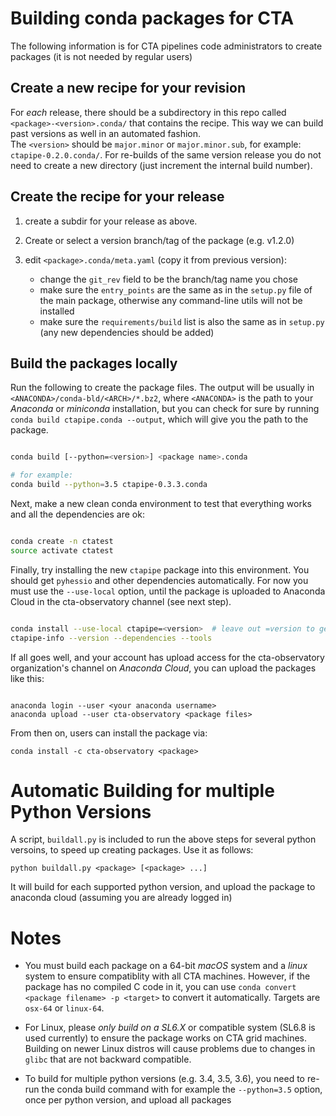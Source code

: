 Building conda packages for CTA
===============================

The following information is for CTA pipelines code administrators to
create packages (it is not needed by regular users)

Create a new recipe for your revision
-------------------------------------

For *each* release, there should be a subdirectory in this repo called `<package>-<version>.conda/`
that contains the recipe. This way we can build past versions as well in an automated fashion.  
The `<version>` should be `major.minor` or `major.minor.sub`,  for example: `ctapipe-0.2.0.conda/`.
For re-builds of the same version release  you do not need to create a new directory 
(just increment the internal build number).

Create the recipe for your release
----------------------------------

1. create a subdir for your release as above.
2. Create or select a version branch/tag of the package (e.g. v1.2.0)
3. edit  `<package>.conda/meta.yaml` (copy it from previous version):

   - change the `git_rev` field to be the branch/tag name you chose
   - make sure the `entry_points` are the same as in the `setup.py`
     file of the main package, otherwise any command-line utils will not be
     installed
   - make sure the `requirements/build` list is also the same as in
     `setup.py` (any new dependencies should be added)


Build the packages locally
--------------------------

Run the following to create the package files.  The output will be
usually in `<ANACONDA>/conda-bld/<ARCH>/*.bz2`, where `<ANACONDA>` is
the path to your *Anaconda* or *miniconda* installation, but you can
check for sure by running `conda build ctapipe.conda --output`, which
will give you the path to the package.

```sh

conda build [--python=<version>] <package name>.conda

# for example:
conda build --python=3.5 ctapipe-0.3.3.conda
```

Next, make a new clean conda environment to test that everything works
and all the dependencies are ok:

```sh

conda create -n ctatest 
source activate ctatest 

```

Finally, try installing the new `ctapipe` package into this
environment. You should get `pyhessio` and other dependencies
automatically. For now you must use the `--use-local` option, until the package
is uploaded to Anaconda Cloud in the cta-observatory channel (see next step).

```sh

conda install --use-local ctapipe=<version>  # leave out =version to get latest
ctapipe-info --version --dependencies --tools

```

If all goes well, and your account has upload access for the
cta-observatory organization's channel on *Anaconda Cloud*, you can upload the
packages like this:

```

anaconda login --user <your anaconda username>
anaconda upload --user cta-observatory <package files>

```

From then on, users can install the package via:

```
conda install -c cta-observatory <package>
```

Automatic Building for multiple Python Versions
===============================================

A script, `buildall.py` is included to run the above steps for several
python versoins, to speed up creating packages. Use it as follows:

```
python buildall.py <package> [<package> ...]
```

It will build for each supported python version, and upload the
package to anaconda cloud (assuming you are already logged in)

Notes
=====

* You must build each package on a 64-bit *macOS* system and a *linux*
 system to ensure compatiblity with all CTA machines.  However, if the
 package has no compiled C code in it, you can use `conda convert
 <package filename> -p <target>` to convert it automatically.  Targets
 are `osx-64` or `linux-64`.  

* For Linux, please *only build on a SL6.X* or 
 compatible system (SL6.8 is used currently) to ensure the package works on 
 CTA grid machines. Building on newer Linux distros will cause problems due to 
 changes in `glibc` that are not backward compatible.

* To build for multiple python versions (e.g. 3.4, 3.5, 3.6), you need
 to re-run the conda build command with for example the `--python=3.5`
 option, once per python version, and upload all packages
